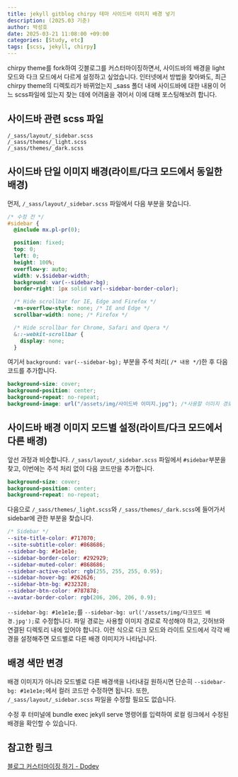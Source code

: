 ```yaml
---
title: jekyll gitblog chirpy 테마 사이드바 이미지 배경 넣기
description: (2025.03 기준)
author: 박성호
date: 2025-03-21 11:08:00 +09:00
categories: [Study, etc]
tags: [scss, jekyll, chirpy]
---
```


chirpy theme를 fork하여 깃블로그를 커스터마이징하면서, 사이드바의 배경을 light 모드와 다크 모드에서 다르게 설정하고 싶었습니다.
인터넷에서 방법을 찾아봐도, 최근 chirpy theme의 디렉토리가 바뀌었는지 \_sass 폴더 내에 사이드바에 대한 내용이 어느 scss파일에 있는지 찾는 데에 어려움을 겪어서 이에 대해 포스팅해보려 합니다.

## 사이드바 관련 scss 파일

```
/_sass/layout/_sidebar.scss
/_sass/themes/_light.scss
/_sass/themes/_dark.scss
```

## 사이드바 단일 이미지 배경(라이트/다크 모드에서 동일한 배경)

먼저, `/_sass/layout/_sidebar.scss` 파일에서 다음 부분을 찾습니다.

```scss
/* 수정 전 */
#sidebar {
  @include mx.pl-pr(0);

  position: fixed;
  top: 0;
  left: 0;
  height: 100%;
  overflow-y: auto;
  width: v.$sidebar-width;
  background: var(--sidebar-bg);
  border-right: 1px solid var(--sidebar-border-color);

  /* Hide scrollbar for IE, Edge and Firefox */
  -ms-overflow-style: none; /* IE and Edge */
  scrollbar-width: none; /* Firefox */

  /* Hide scrollbar for Chrome, Safari and Opera */
  &::-webkit-scrollbar {
    display: none;
  }
```

여기서 `background: var(--sidebar-bg);` 부분을 주석 처리( `/* 내용 */`)한 후 다음 코드를 추가합니다.

```scss
background-size: cover;
background-position: center;
background-repeat: no-repeat;
background-image: url("/assets/img/사이드바 이미지.jpg"); /*사용할 이미지 경로*/
```

## 사이드바 배경 이미지 모드별 설정(라이트/다크 모드에서 다른 배경)

앞선 과정과 비슷합니다. `/_sass/layout/_sidebar.scss` 파일에서 `#sidebar`부분을 찾고, 이번에는 주석 처리 없이 다음 코드만을 추가합니다.

```scss
background-size: cover;
background-position: center;
background-repeat: no-repeat;
```

다음으로 `/_sass/themes/_light.scss`와 `/_sass/themes/_dark.scss`에 들어가서 sidebar에 관한 부분을 찾습니다.

```scss
/* Sidebar */
--site-title-color: #717070;
--site-subtitle-color: #868686;
--sidebar-bg: #1e1e1e;
--sidebar-border-color: #292929;
--sidebar-muted-color: #868686;
--sidebar-active-color: rgb(255, 255, 255, 0.95);
--sidebar-hover-bg: #262626;
--sidebar-btn-bg: #232328;
--sidebar-btn-color: #787878;
--avatar-border-color: rgb(206, 206, 206, 0.9);
```

`--sidebar-bg: #1e1e1e;`를 `--sidebar-bg: url('/assets/img/다크모드 배경.jpg');`로 수정합니다. 파일 경로는 사용할 이미지 경로로 작성해야 하고, 깃허브와 연결된 디렉토리 내에 있어야 합니다. 이런 식으로 다크 모드와 라이트 모드에서 각각 배경을 설정해주면 모드별로 다른 배경 이미지가 나타납니다.

## 배경 색만 변경

배경 이미지가 아니라 모드별로 다른 배경색을 나타내길 원하시면 단순히 `--sidebar-bg: #1e1e1e;`에서 컬러 코드만 수정하면 됩니다. 또한, `/_sass/layout/_sidebar.scss` 파일을 수정할 필요도 없습니다.

수정 후 터미널에 bundle exec jekyll serve 명령어를 입력하여 로컬 링크에서 수정된 배경을 확인할 수 있습니다.

<!-- markdownlint-capture -->
<!-- markdownlint-disable -->

## 참고한 링크

[블로그 커스터마이징 하기 - Dodev](https://wlqmffl0102.github.io/posts/Customizing-Blogs/)
